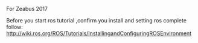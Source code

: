 For Zeabus 2017


Before you start ros tutorial ,confirm you install and setting ros complete follow:
	http://wiki.ros.org/ROS/Tutorials/InstallingandConfiguringROSEnvironment
	
